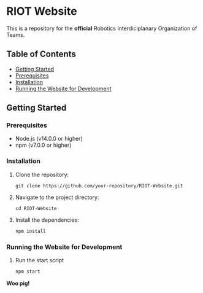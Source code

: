 # RIOT Website

This is a repository for the **official** Robotics Interdiciplanary Organization of Teams.

## Table of Contents

-   [Getting Started](#getting-started)
-   [Prerequisites](#prerequisites)
-   [Installation](#installation)
-   [Running the Website for Development](#running-the-website-for-development)

## Getting Started

### Prerequisites

-   Node.js (v14.0.0 or higher)
-   npm (v7.0.0 or higher)

### Installation

1. Clone the repository:

    ```
    git clone https://github.com/your-repository/RIOT-Website.git
    ```

2. Navigate to the project directory:
    ```
    cd RIOT-Website
    ```
3. Install the dependencies:
    ```bash
    npm install
    ```

### Running the Website for Development

1. Run the start script
    ```bash
    npm start
    ```

**Woo pig!**
